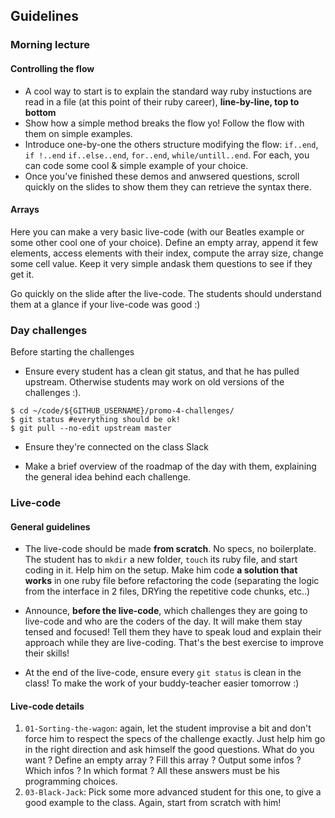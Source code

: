 ## Guidelines

### Morning lecture

#### Controlling the flow

- A cool way to start is to explain the standard way ruby instuctions are read in a file (at this point of their ruby career), **line-by-line, top to bottom**
- Show how a simple method breaks the flow yo! Follow the flow with them on simple examples.
- Introduce one-by-one the others structure modifying the flow: `if..end`, `if !..end` `if..else..end`, `for..end`, `while/untill..end`. For each, you can code some cool & simple example of your choice.
- Once you've finished these demos and anwsered questions, scroll quickly on the slides to show them they can retrieve the syntax there. 

#### Arrays

Here you can make a very basic live-code (with our Beatles example or some other cool one of your choice). Define an empty array, append it few elements, access elements with their index, compute the array size, change some cell value. Keep it very simple andask them questions to see if they get it.

Go quickly on the slide after the live-code. The students should understand them at a glance if your live-code was good :)

### Day challenges
Before starting the challenges

- Ensure every student has a clean git status, and that he has pulled upstream. Otherwise students may work on old versions of the challenges :).

```
$ cd ~/code/${GITHUB_USERNAME}/promo-4-challenges/
$ git status #everything should be ok!
$ git pull --no-edit upstream master
```

- Ensure they're connected on the class Slack

- Make a brief overview of the roadmap of the day with them, explaining the general idea behind each challenge.

### Live-code

#### General guidelines
- The live-code should be made **from scratch**. No specs, no boilerplate. The student has to `mkdir` a new folder, `touch` its ruby file, and start coding in it. Help him on the setup. Make him code **a solution that works** in one ruby file before refactoring the code (separating the logic from the interface in 2 files, DRYing the repetitive code chunks, etc..)

- Announce, **before the live-code**, which challenges they are going to live-code and who are the coders of the day. It will make them stay tensed and focused! Tell them they have to speak loud and explain their approach while they are live-coding. That's the best exercise to improve their skills!

- At the end of the live-code, ensure every `git status` is clean in the class! To make the work of your buddy-teacher easier tomorrow :)


#### Live-code details

1. `01-Sorting-the-wagon`: again, let the student improvise a bit and don't force him to respect the specs of the challenge exactly. Just help him go in the right direction and ask himself the good questions. What do you want ? Define an empty array ? Fill this array ? Output some infos ? Which infos ? In which format ? All these answers must be his programming choices.
1. `03-Black-Jack`: Pick some more advanced student for this one, to give a good example to the class. Again, start from scratch with him!


